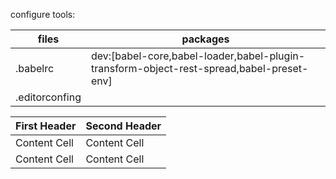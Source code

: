 configure tools:

files          | packages
---------------|---------
.babelrc       | dev:[babel-core,babel-loader,babel-plugin-transform-object-rest-spread,babel-preset-env]
.editorconfing |     


First Header  | Second Header
------------- | -------------
Content Cell  | Content Cell
Content Cell  | Content Cell